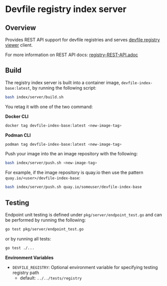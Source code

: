 # Devfile registry index server

## Overview

Provides REST API support for devfile registries and serves [devfile registry viewer](https://github.com/devfile/registry-viewer) client.

For more information on REST API docs: [registry-REST-API.adoc](registry-REST-API.adoc)

## Build

The registry index server is built into a container image, `devfile-index-base:latest`, by running the following script:

```sh
bash index/server/build.sh
```

You retag it with one of the two command:

**Docker CLI**

```sh
docker tag devfile-index-base:latest <new-image-tag>
```

**Podman CLI**

```sh
podman tag devfile-index-base:latest <new-image-tag>
```

Push your image into the an image repository with the following:

```sh
bash index/server/push.sh <new-image-tag>
```

For example, if the image repository is quay.io then use the pattern `quay.io/<user>/devfile-index-base`:

```sh
bash index/server/push.sh quay.io/someuser/devfile-index-base
```

## Testing

Endpoint unit testing is defined under `pkg/server/endpoint_test.go` and can be performed by running the following:

```sh
go test pkg/server/endpoint_test.go
```

or by running all tests:

```sh
go test ./...
```

**Environment Variables**

- `DEVFILE_REGISTRY`: Optional environment variable for specifying testing registry path
    - default: `../../tests/registry`
